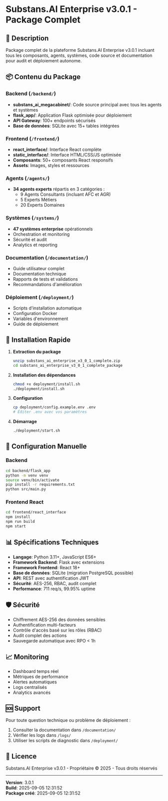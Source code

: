 # Substans.AI Enterprise v3.0.1 - Package Complet

## 🎯 Description
Package complet de la plateforme Substans.AI Enterprise v3.0.1 incluant tous les composants, agents, systèmes, code source et documentation pour audit et déploiement autonome.

## 📦 Contenu du Package

### Backend (`/backend/`)
- **substans_ai_megacabinet/**: Code source principal avec tous les agents et systèmes
- **flask_app/**: Application Flask optimisée pour déploiement
- **API Gateway**: 100+ endpoints sécurisés
- **Base de données**: SQLite avec 15+ tables intégrées

### Frontend (`/frontend/`)
- **react_interface/**: Interface React complète
- **static_interface/**: Interface HTML/CSS/JS optimisée
- **Composants**: 50+ composants React responsifs
- **Assets**: Images, styles et ressources

### Agents (`/agents/`)
- **34 agents experts** répartis en 3 catégories :
  - 9 Agents Consultants (incluant AFC et AGR)
  - 5 Experts Métiers
  - 20 Experts Domaines

### Systèmes (`/systems/`)
- **47 systèmes enterprise** opérationnels
- Orchestration et monitoring
- Sécurité et audit
- Analytics et reporting

### Documentation (`/documentation/`)
- Guide utilisateur complet
- Documentation technique
- Rapports de tests et validations
- Recommandations d'amélioration

### Déploiement (`/deployment/`)
- Scripts d'installation automatique
- Configuration Docker
- Variables d'environnement
- Guide de déploiement

## 🚀 Installation Rapide

1. **Extraction du package**
   ```bash
   unzip substans_ai_enterprise_v3_0_1_complete.zip
   cd substans_ai_enterprise_v3_0_1_complete_package
   ```

2. **Installation des dépendances**
   ```bash
   chmod +x deployment/install.sh
   ./deployment/install.sh
   ```

3. **Configuration**
   ```bash
   cp deployment/config.example.env .env
   # Éditer .env avec vos paramètres
   ```

4. **Démarrage**
   ```bash
   ./deployment/start.sh
   ```

## 🔧 Configuration Manuelle

### Backend
```bash
cd backend/flask_app
python -m venv venv
source venv/bin/activate
pip install -r requirements.txt
python src/main.py
```

### Frontend React
```bash
cd frontend/react_interface
npm install
npm run build
npm start
```

## 📊 Spécifications Techniques

- **Langage**: Python 3.11+, JavaScript ES6+
- **Framework Backend**: Flask avec extensions
- **Framework Frontend**: React 18+
- **Base de données**: SQLite (migration PostgreSQL possible)
- **API**: REST avec authentification JWT
- **Sécurité**: AES-256, RBAC, audit complet
- **Performance**: 711 req/s, 99.95% uptime

## 🛡️ Sécurité

- Chiffrement AES-256 des données sensibles
- Authentification multi-facteurs
- Contrôle d'accès basé sur les rôles (RBAC)
- Audit complet des actions
- Sauvegarde automatique avec RPO < 1h

## 📈 Monitoring

- Dashboard temps réel
- Métriques de performance
- Alertes automatiques
- Logs centralisés
- Analytics avancés

## 🆘 Support

Pour toute question technique ou problème de déploiement :
1. Consulter la documentation dans `/documentation/`
2. Vérifier les logs dans `/logs/`
3. Utiliser les scripts de diagnostic dans `/deployment/`

## 📝 Licence

Substans.AI Enterprise v3.0.1 - Propriétaire
© 2025 - Tous droits réservés

---
**Version**: 3.0.1  
**Build**: 2025-09-05 12:31:52  
**Package créé**: 2025-09-05 12:31:52
